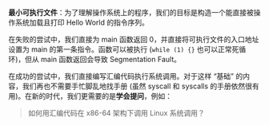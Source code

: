 **最小可执行文件**：为了理解操作系统上的程序，我们的目标是构造一个能直接被操作系统加载且打印 Hello World 的指令序列。
    
在失败的尝试中，我们直接为 main 函数返回 0，并直接将可执行文件的入口地址设置为 main 的第一条指令。函数可以被执行 (`while (1) {}` 也可以正常死循环)，但从 main 函数返回会导致 Segmentation Fault。

在成功的尝试中，我们直接编写汇编代码执行系统调用。对于这样 “基础” 的内容，我们再也不需要手忙脚乱地找手册 (虽然 syscall 和 syscalls 的手册依然很有用)。在新的时代，我们更需要的是**学会提问**，例如：

> 如何用汇编代码在 x86-64 架构下调用 Linux 系统调用？
